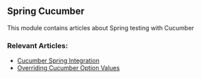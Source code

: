 ## Spring Cucumber

This module contains articles about Spring testing with Cucumber

### Relevant Articles:
- [Cucumber Spring Integration](https://www.baeldung.com/cucumber-spring-integration)
- [Overriding Cucumber Option Values](https://www.baeldung.com/java-overriding-cucumber-option-values)

